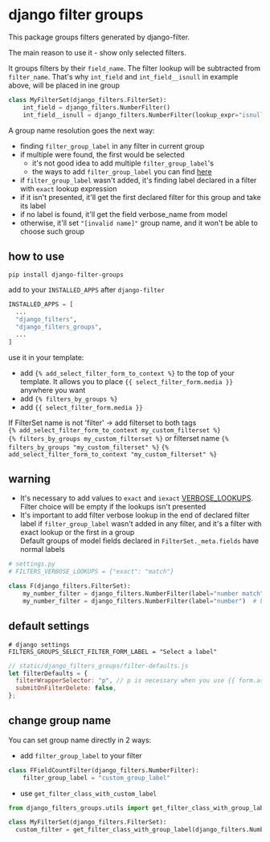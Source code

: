 # django filter groups

This package groups filters generated by django-filter.

The main reason to use it - show only selected filters.

It groups filters by their `field_name`. 
The filter lookup will be subtracted from `filter_name`. 
That's why `int_field` and `int_field__isnull` in example above, will be placed in ine group

```python
class MyFilterSet(django_filters.FilterSet):
    int_field = django_filters.NumberFilter()
    int_field__isnull = django_filters.NumberFilter(lookup_expr="isnull")
```

A group name resolution goes the next way:
- finding `filter_group_label` in any filter in current group
- if multiple were found, the first would be selected
  - it's not good idea to add multiple `filter_group_label`'s
  - the ways to add `filter_group_label` you can find [here](#change_group_name)
- if `filter_group_label` wasn't added, it's finding label declared in a filter with `exact` lookup expression
- if it isn't presented, it'll get the first declared filter for this group and take its label
- if no label is found, it'll get the field verbose_name from model
- otherwise, it'll set `"[invalid name]"` group name, and it won't be able to choose such group 

## how to use
```
pip install django-filter-groups
```
add to your `INSTALLED_APPS` after `django-filter`
```python
INSTALLED_APPS = [
  ...
  "django_filters",
  "django_filters_groups",
  ...
]
```

use it in your template:
- add `{% add_select_filter_form_to_context %}` to the top of your template. 
  It allows you to place `{{ select_filter_form.media }}` anywhere you want
- add `{% filters_by_groups %}`
- add `{{ select_filter_form.media }}`

If FilterSet name is not 'filter' -> add filterset to both tags \
`{% add_select_filter_form_to_context my_custom_filterset %}`\
`{% filters_by_groups my_custom_filterset %}`
or filterset name
`{% filters_by_groups "my_custom_filterset" %}`
`{% add_select_filter_form_to_context "my_custom_filterset" %}`

## warning
- It's necessary to add values to `exact` and `iexact` [VERBOSE_LOOKUPS](https://django-filter.readthedocs.io/en/stable/ref/settings.html?highlight=verbose_lookups#filters-verbose-lookups). \
  Filter choice will be empty if the lookups isn't presented
- It's important to add filter verbose lookup in the end of declared filter label 
  if `filter_group_label` wasn't added in any filter, 
  and it's a filter with exact lookup or the first in a group\
  Default groups of model fields declared in `FilterSet._meta.fields` have normal labels

```python
# settings.py
# FILTERS_VERBOSE_LOOKUPS = {"exact": "match"}

class F(django_filters.FilterSet):
    my_number_filter = django_filters.NumberFilter(label="number match")  # good
    my_number_filter = django_filters.NumberFilter(label="number")  # bad
```


## default settings

```
# django settings
FILTERS_GROUPS_SELECT_FILTER_FORM_LABEL = "Select a label"
```
```js
// static/django_filters_groups/filter-defaults.js
let filterDefaults = {
  filterWrapperSelector: "p", // p is necessary when you use {{ form.as_p }}
  submitOnFilterDelete: false,
};
```

## <a name="change_group_name"></a> change group name
You can set group name directly in 2 ways:
- add `filter_group_label` to your filter
```python
class FFieldCountFilter(django_filters.NumberFilter):
    filter_group_label = "custom_group_label"
```
- use `get_filter_class_with_custom_label`
```python
from django_filters_groups.utils import get_filter_class_with_group_label

class MyFilterSet(django_filters.FilterSet):
  custom_filter = get_filter_class_with_group_label(django_filters.NumberFilter, "custom_group_label")(method="custom_filter_method")
```

